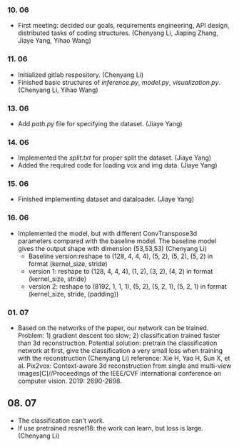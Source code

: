 ### 10. 06

- First meeting: decided our goals, requirements engineering, API design, distributed tasks of coding structures. (Chenyang Li, Jiaping Zhang, Jiaye Yang, Yihao Wang)

### 11. 06

- Initialized gitlab respository. (Chenyang Li)
- Finished basic structures of *inference.py*, *model.py*, *visualization.py*. (Chenyang Li, Yihao Wang)

### 13. 06

- Add *path.py* file for specifying the dataset. (Jiaye Yang)

### 14. 06

- Implemented the *split.txt* for proper split the dataset. (Jiaye Yang)
- Added the required code for loading vox and img data. (Jiaye Yang)

### 15. 06

- Finished implementing dataset and dataloader. (Jiaye Yang)

### 16. 06

- Implemented the model, but with different ConvTranspose3d parameters compared with the baseline model. The baseline model gives the output shape with dimension (53,53,53) (Chenyang Li)
  - Baseline version:reshape to (128, 4, 4, 4), (5, 2), (5, 2), (5, 2) in format (kernel_size, stride)
  - version 1: reshape to (128, 4, 4, 4), (1, 2), (3, 2), (4, 2) in format (kernel_size, stride)
  - version 2: reshape to (8192, 1, 1, 1), (5, 2), (5, 2, 1), (5, 2, 1) in format (kernel_size, stride, (padding))

### 01. 07
- Based on the networks of the paper, our network can be trained. Problem: 1) gradient descent too slow; 2) classification trained faster than 3d reconstruction. Potential solution: pretrain the classification network at first, give the classification a very small loss when training with the reconstruction (Chenyang Li)
  reference: Xie H, Yao H, Sun X, et al. Pix2vox: Context-aware 3d reconstruction from single and multi-view images[C]//Proceedings of the IEEE/CVF international conference on computer vision. 2019: 2690-2698.

## 08. 07
- The classification can't work.
- If use pretrained resnet18: the work can learn, but loss is large. (Chenyang Li)